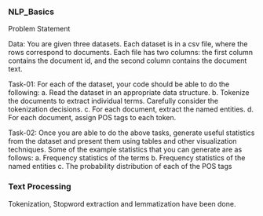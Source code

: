 ### NLP_Basics
Problem Statement


Data: You are given three datasets. Each dataset is in a csv file, where the rows correspond to
documents. Each file has two columns: the first column contains the document id, and the
second column contains the document text.


Task-01: For each of the dataset, your code should be able to do the following:
a. Read the dataset in an appropriate data structure.
b. Tokenize the documents to extract individual terms. Carefully consider the tokenization
decisions.
c. For each document, extract the named entities.
d. For each document, assign POS tags to each token.


Task-02: Once you are able to do the above tasks, generate useful statistics from the dataset
and present them using tables and other visualization techniques. Some of the example
statistics that you can generate are as follows:
a. Frequency statistics of the terms
b. Frequency statistics of the named entities
c. The probability distribution of each of the POS tags


### Text Processing
Tokenization, Stopword extraction and lemmatization have been done.
